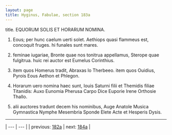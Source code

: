```yaml
---
layout: page
title: Hyginus, Fabulae, section 183a
---
```


title. EQUORUM SOLIS ET HORARUM NOMINA.



1. Eous; per hunc caelum uerti solet. Aethiops quasi flammeus est, concoquit fruges. hi funales sunt mares.



2. feminae iugariae, Bronte quae nos tonitrua appellamus, Sterope quae fulgitrua. huic rei auctor est Eumelus Corinthius.



3. item quos Homerus tradit, Abraxas lo Therbeeo. item quos Ouidius, Pyrois Eous Aethon et Phlegon.



4. Horarum uero nomina haec sunt, Iouis Saturni filii et Themidis filiae Titanidis: Auxo Eunomia Pherusa Carpo Dice Euporie Irene Orthosie Thallo.



5. alii auctores tradunt decem his nominibus, Auge Anatole Musica Gymnastica Nymphe Mesembria Sponde Elete Acte et Hesperis Dysis.



---

| --- | --- |
| previous: [182a](../182a/) | next: [184a](../184a/) |